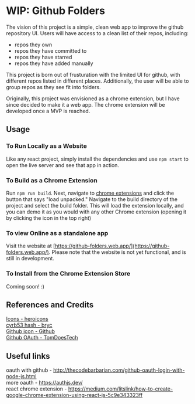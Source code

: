 # WIP: Github Folders 
The vision of this project is a simple, clean web app to improve the github repository UI. Users will have access to a clean list of their repos, including:
- repos they own
- repos they have committed to 
- repos they have starred
- repos they have added manually

This project is born out of frusturation with the limited UI for github, with different repos listed in different places. Additionally, the user will be able to group repos as they see fit into folders.

Originally, this project was envisioned as a chrome extension, but I have since decided to make it a web app. The chrome extension will be developed once a MVP is reached.

## Usage
### To Run Locally as a Website
Like any react project, simply install the dependencies and use `npm start` to open the live server and see that app in action.

### To Build as a Chrome Extension
Run `npm run build`. Next, navigate to [chrome extensions](chrome://extensions/) and click the button that says "load unpacked." Navigate to the build directory of the project and select the build folder. This will load the extension locally, and you can demo it as you would with any other Chrome extension (opening it by clicking the icon in the top right)

### To view Online as a standalone app
Visit the website at [https://github-folders.web.app/](https://github-folders.web.app/). Please note that the website is not yet functional, and is still in development.

### To Install from the Chrome Extension Store
Coming soon! :)

## References and Credits
[Icons - heroicons](https://heroicons.com/) 
<br>
[cyrb53 hash - bryc](https://github.com/bryc/code/blob/master/jshash/experimental/cyrb53.js)
<br>
[Github icon - Github](https://github.com/logos)
<br>
[Github OAuth - TomDoesTech](https://www.youtube.com/watch?v=qUE4-kSlPIk)

## Useful links
oauth with github - http://thecodebarbarian.com/github-oauth-login-with-node-js.html 
<br>
more oauth - https://authjs.dev/
<br>
react chrome extension - https://medium.com/litslink/how-to-create-google-chrome-extension-using-react-js-5c9e343323ff

